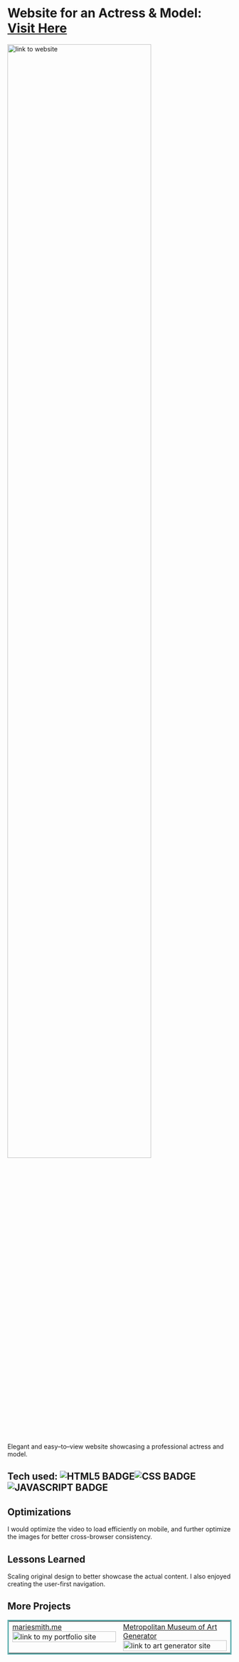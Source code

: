 # Website for an Actress & Model: <a href="https://ariadne-actress-model.netlify.app/" target="_blank">Visit Here</a>
<a href="https://ariadne-actress-model.netlify.app/" target="_blank">
<img src="https://media.giphy.com/media/qSBZ0vMEgivr8G24Ny/giphy.gif" width="80%" margin="auto" alt="link to website"/>
</a>

Elegant and easy–to–view website showcasing a professional actress and model.


## Tech used: ![HTML5 BADGE](https://img.shields.io/static/v1?label=|&message=HTML5&color=23555f&style=plastic&logo=html5)![CSS BADGE](https://img.shields.io/static/v1?label=|&message=CSS3&color=285f65&style=plastic&logo=css3)![JAVASCRIPT BADGE](https://img.shields.io/static/v1?label=|&message=JAVASCRIPT&color=3c7f5d&style=plastic&logo=javascript)


## Optimizations
I would optimize the video to load efficiently on mobile, and further optimize the images for better cross-browser consistency.

## Lessons Learned
Scaling original design to better showcase the actual content. I also enjoyed creating the user-first navigation.


## More Projects

<table bordercolor="#66b2b2">

  <tr>
    <td width="50%"  style="align:center;" valign="top">
<a target="_blank" href="https://mariesmith.me/">mariesmith.me</a>
        <br />
      <a target="_blank" href="https://mariesmith.me/">
            <img src="https://media.giphy.com/media/BXLT2FUtBYmKDGl0nd/giphy.gif" width="100%"  alt="link to my portfolio site"/>
        </a>
    </td>
    <td width="50%" valign="top">
<a target="_blank" href="https://artgenerator-themetmuseum.netlify.app/">Metropolitan Museum of Art Generator</a>
      <br />
        <a target="_blank" href="https://artgenerator-themetmuseum.netlify.app/">
          <img src="https://media.giphy.com/media/34Q93NLtrowY8XXazg/giphy.gif" width="100%" alt="link to art generator site"/>
        </a>
    </td>
    
  </tr>
</table>
 
